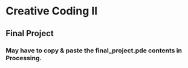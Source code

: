 # Creative Coding II
## Final Project
### May have to copy & paste the final_project.pde contents in Processing.
